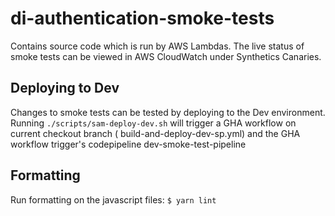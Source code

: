 # di-authentication-smoke-tests

Contains source code which is run by AWS Lambdas. The live status of smoke tests can be viewed in AWS CloudWatch under Synthetics Canaries.

## Deploying to Dev

Changes to smoke tests can be tested by deploying to the Dev environment.
Running `./scripts/sam-deploy-dev.sh` will trigger a GHA workflow on current checkout branch ( build-and-deploy-dev-sp.yml) and the GHA workflow trigger's codepipeline dev-smoke-test-pipeline

## Formatting

Run formatting on the javascript files:
`$ yarn lint`
